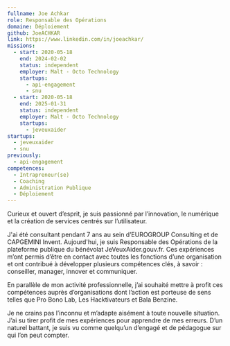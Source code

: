 ```yaml
---
fullname: Joe Achkar
role: Responsable des Opérations
domaine: Déploiement
github: JoeACHKAR
link: https://www.linkedin.com/in/joeachkar/
missions:
  - start: 2020-05-18
    end: 2024-02-02
    status: independent
    employer: Malt - Octo Technology
    startups:
      - api-engagement
      - snu
  - start: 2020-05-18
    end: 2025-01-31
    status: independent
    employer: Malt - Octo Technology
    startups:
      - jeveuxaider
startups:
  - jeveuxaider
  - snu
previously:
  - api-engagement
competences:
  - Intrapreneur(se)
  - Coaching
  - Administration Publique
  - Déploiement
---
```

Curieux et ouvert d’esprit, je suis passionné par l’innovation, le numérique et la création de services centrés sur l’utilisateur.

J'ai été consultant pendant 7 ans au sein d’EUROGROUP Consulting et de CAPGEMINI Invent. Aujourd'hui, je suis Responsable des Opérations de la plateforme publique du bénévolat JeVeuxAider.gouv.fr. Ces expériences m’ont permis d’être en contact avec toutes les fonctions d’une organisation et ont contribué à développer plusieurs compétences clés, à savoir : conseiller, manager, innover et communiquer. 

En parallèle de mon activité professionnelle, j’ai souhaité mettre à profit ces compétences auprès d’organisations dont l’action est porteuse de sens telles que Pro Bono Lab, Les Hacktivateurs et Bala Benzine. 
 
Je ne crains pas l’inconnu et m’adapte aisément à toute nouvelle situation. J’ai su tirer profit de mes expériences pour apprendre de mes erreurs. D’un naturel battant, je suis vu comme quelqu’un d’engagé et de pédagogue sur qui l’on peut compter.